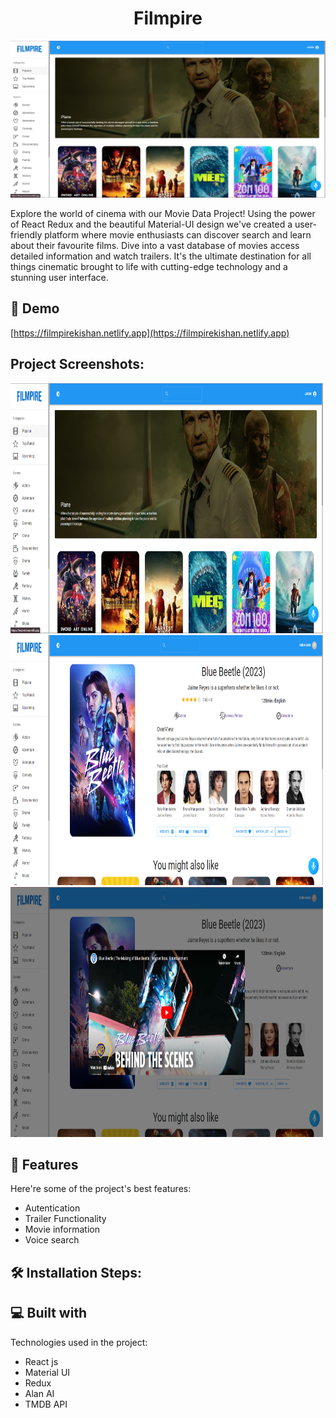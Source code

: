 <h1 align="center" id="title">Filmpire</h1>
<a href="https://filmpirekishan.netlify.app">
<p align="center"><img src="https://github.com/Kish-han/Filmpire/blob/main/src/assets/images/Homepage.png?raw=true" alt="project-image"></p>
</a>

<p id="description">Explore the world of cinema with our Movie Data Project! Using the power of React Redux and the beautiful Material-UI design we've created a user-friendly platform where movie enthusiasts can discover search and learn about their favourite films. Dive into a vast database of movies access detailed information and watch trailers. It's the ultimate destination for all things cinematic brought to life with cutting-edge technology and a stunning user interface.</p>
<h2>🚀 Demo</h2>

[https://filmpirekishan.netlify.app](https://filmpirekishan.netlify.app)

<h2>Project Screenshots:</h2>

<img src="https://github.com/Kish-han/Filmpire/blob/main/src/assets/images/Homepage.png?raw=true" alt="project-screenshot" width="500" height="400/">

<img src="https://github.com/Kish-han/Filmpire/blob/main/src/assets/images/MovieInfo.png?raw=true" alt="project-screenshot" width="500" height="400/">

<img src="https://github.com/Kish-han/Filmpire/blob/main/src/assets/images/Trailer.png?raw=true" alt="project-screenshot" width="500" height="400/">


<h2>🧐 Features</h2>

Here're some of the project's best features:

- Autentication
- Trailer Functionality
- Movie information
- Voice search

<h2>🛠️ Installation Steps:</h2>

<h2>💻 Built with</h2>

Technologies used in the project:

- React js
- Material UI
- Redux
- Alan AI
- TMDB API
